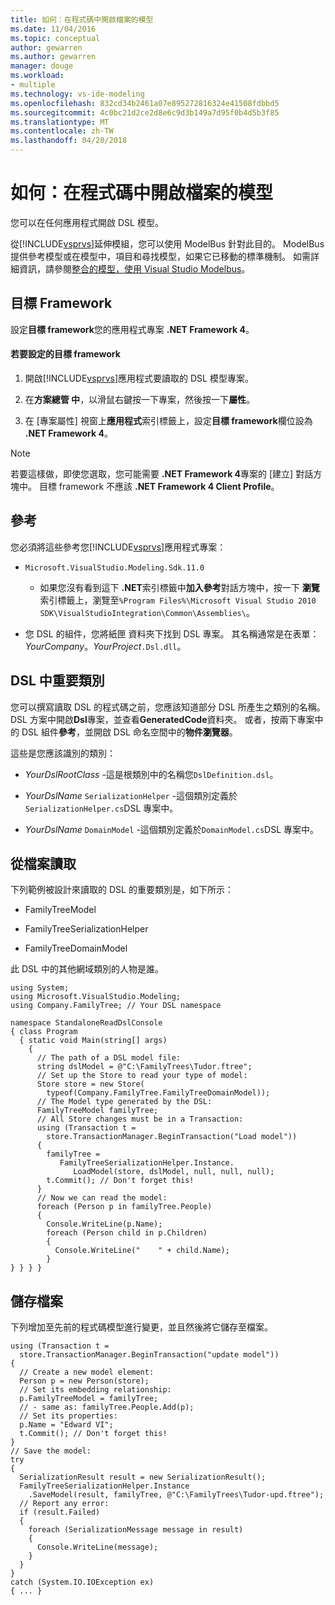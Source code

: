 ```yaml
---
title: 如何：在程式碼中開啟檔案的模型
ms.date: 11/04/2016
ms.topic: conceptual
author: gewarren
ms.author: gewarren
manager: douge
ms.workload:
- multiple
ms.technology: vs-ide-modeling
ms.openlocfilehash: 832cd34b2461a07e895272816324e41508fdbbd5
ms.sourcegitcommit: 4c0bc21d2ce2d8e6c9d3b149a7d95f0b4d5b3f85
ms.translationtype: MT
ms.contentlocale: zh-TW
ms.lasthandoff: 04/20/2018
---
```

# <a name="how-to-open-a-model-from-file-in-program-code"></a>如何：在程式碼中開啟檔案的模型
您可以在任何應用程式開啟 DSL 模型。

 從[!INCLUDE[vsprvs](../code-quality/includes/vsprvs_md.md)]延伸模組，您可以使用 ModelBus 針對此目的。 ModelBus 提供參考模型或在模型中，項目和尋找模型，如果它已移動的標準機制。 如需詳細資訊，請參閱[整合的模型，使用 Visual Studio Modelbus](../modeling/integrating-models-by-using-visual-studio-modelbus.md)。

## <a name="target-framework"></a>目標 Framework
 設定**目標 framework**您的應用程式專案 **.NET Framework 4**。

#### <a name="to-set-the-target-framework"></a>若要設定的目標 framework

1.  開啟[!INCLUDE[vsprvs](../code-quality/includes/vsprvs_md.md)]應用程式要讀取的 DSL 模型專案。

2.  在**方案總管 中**，以滑鼠右鍵按一下專案，然後按一下**屬性**。

3.  在 [專案屬性] 視窗上**應用程式**索引標籤上，設定**目標 framework**欄位設為 **.NET Framework 4**。

> [!NOTE]
>  若要這樣做，即使您選取，您可能需要 **.NET Framework 4**專案的 [建立] 對話方塊中。 目標 framework 不應該 **.NET Framework 4 Client Profile**。

## <a name="references"></a>參考
 您必須將這些參考您[!INCLUDE[vsprvs](../code-quality/includes/vsprvs_md.md)]應用程式專案：

-   `Microsoft.VisualStudio.Modeling.Sdk.11.0`

    -   如果您沒有看到這下 **.NET**索引標籤中**加入參考**對話方塊中，按一下 **瀏覽**索引標籤上，瀏覽至`%Program Files%\Microsoft Visual Studio 2010 SDK\VisualStudioIntegration\Common\Assemblies\`。

-   您 DSL 的組件，您將紙匣 資料夾下找到 DSL 專案。 其名稱通常是在表單： *YourCompany*。*YourProject*`.Dsl.dll`。

## <a name="important-classes-in-the-dsl"></a>DSL 中重要類別
 您可以撰寫讀取 DSL 的程式碼之前，您應該知道部分 DSL 所產生之類別的名稱。 DSL 方案中開啟**Dsl**專案，並查看**GeneratedCode**資料夾。 或者，按兩下專案中的 DSL 組件**參考**，並開啟 DSL 命名空間中的**物件瀏覽器**。

 這些是您應該識別的類別：

-   *YourDslRootClass* -這是根類別中的名稱您`DslDefinition.dsl`。

-   *YourDslName* `SerializationHelper` -這個類別定義於`SerializationHelper.cs`DSL 專案中。

-   *YourDslName* `DomainModel` -這個類別定義於`DomainModel.cs`DSL 專案中。

## <a name="reading-from-a-file"></a>從檔案讀取
 下列範例被設計來讀取的 DSL 的重要類別是，如下所示：

-   FamilyTreeModel

-   FamilyTreeSerializationHelper

-   FamilyTreeDomainModel

 此 DSL 中的其他網域類別的人物是誰。

```
using System;
using Microsoft.VisualStudio.Modeling;
using Company.FamilyTree; // Your DSL namespace

namespace StandaloneReadDslConsole
{ class Program
  { static void Main(string[] args)
    {
      // The path of a DSL model file:
      string dslModel = @"C:\FamilyTrees\Tudor.ftree";
      // Set up the Store to read your type of model:
      Store store = new Store(
        typeof(Company.FamilyTree.FamilyTreeDomainModel));
      // The Model type generated by the DSL:
      FamilyTreeModel familyTree;
      // All Store changes must be in a Transaction:
      using (Transaction t =
        store.TransactionManager.BeginTransaction("Load model"))
      {
        familyTree =
           FamilyTreeSerializationHelper.Instance.
              LoadModel(store, dslModel, null, null, null);
        t.Commit(); // Don't forget this!
      }
      // Now we can read the model:
      foreach (Person p in familyTree.People)
      {
        Console.WriteLine(p.Name);
        foreach (Person child in p.Children)
        {
          Console.WriteLine("    " + child.Name);
        }
} } } }
```

## <a name="saving-to-a-file"></a>儲存檔案
 下列增加至先前的程式碼模型進行變更，並且然後將它儲存至檔案。

```
using (Transaction t =
  store.TransactionManager.BeginTransaction("update model"))
{
  // Create a new model element:
  Person p = new Person(store);
  // Set its embedding relationship:
  p.FamilyTreeModel = familyTree;
  // - same as: familyTree.People.Add(p);
  // Set its properties:
  p.Name = "Edward VI";
  t.Commit(); // Don't forget this!
}
// Save the model:
try
{
  SerializationResult result = new SerializationResult();
  FamilyTreeSerializationHelper.Instance
    .SaveModel(result, familyTree, @"C:\FamilyTrees\Tudor-upd.ftree");
  // Report any error:
  if (result.Failed)
  {
    foreach (SerializationMessage message in result)
    {
      Console.WriteLine(message);
    }
  }
}
catch (System.IO.IOException ex)
{ ... }
```